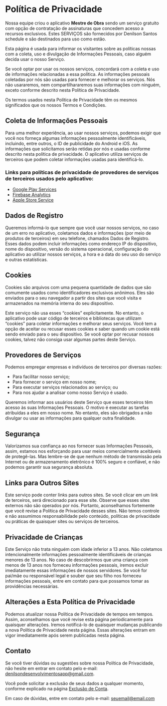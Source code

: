 <!DOCTYPE html>
<html lang="pt-BR">
<head>
  <meta charset="UTF-8">
  <title>Política de Privacidade - Mestre de Obra</title>
</head>
<body>
  <h1>Política de Privacidade</h1>
  <p>
    
Nossa equipe criou o aplicativo **Mestre de Obra** sendo um serviço gratuito com opção de contratação de assinaturas que concedem acesso a recursos exclusivos. Estes SERVIÇOS são fornecidos por Denilson Santos schedule e são destinados para uso como estão.

Esta página é usada para informar os visitantes sobre as políticas nossas com a coleta, uso e divulgação de Informações Pessoais, caso alguém decida usar o nosso Serviço.

Se você optar por usar os nossos serviços, concordará com a coleta e uso de informações relacionadas a essa política. As informações pessoais coletadas por nós são usadas para fornecer e melhorar os serviços. Nós não usararemos, nem compartilhararemos suas informações com ninguém, exceto conforme descrito nesta Política de Privacidade.

Os termos usados ​​nesta Política de Privacidade têm os mesmos significados que os nossos Termos e Condições.

## Coleta de Informações Pessoais

Para uma melhor experiência, ao usar nossos serviços, podemos exigir que você nos forneça algumas informações pessoalmente identificáveis, incluindo, entre outros, o ID de publicidade do Android e iOS. As informações que solicitamos serão retidas por nós e usadas conforme descrito nesta política de privacidade. O aplicativo utiliza serviços de terceiros que podem coletar informações usadas para identificá-lo.

### Links para políticas de privacidade de provedores de serviços de terceiros usados pelo aplicativo:

- [Google Play Services](https://policies.google.com/privacy)
- [Firebase Analytics](https://firebase.google.com/support/privacy)
- [Apple Store Service](https://www.apple.com/legal/privacy/)

## Dados de Registro

Queremos informá-lo que sempre que você usar nossos serviços, no caso de um erro no aplicativo, coletamos dados e informações (por meio de produtos de terceiros) em seu telefone, chamados Dados de Registro. Esses dados podem incluir informações como endereço IP do dispositivo, nome do dispositivo, versão do sistema operacional, configuração do aplicativo ao utilizar nossos serviços, a hora e a data do seu uso do serviço e outras estatísticas.

## Cookies

Cookies são arquivos com uma pequena quantidade de dados que são comumente usados ​​como identificadores exclusivos anônimos. Eles são enviados para o seu navegador a partir dos sites que você visita e armazenados na memória interna do seu dispositivo.

Este serviço não usa esses “cookies” explicitamente. No entanto, o aplicativo pode usar código de terceiros e bibliotecas que utilizam “cookies” para coletar informações e melhorar seus serviços. Você tem a opção de aceitar ou recusar esses cookies e saber quando um cookie está sendo enviado para o seu dispositivo. Se você optar por recusar nossos cookies, talvez não consiga usar algumas partes deste Serviço.

## Provedores de Serviços

Podemos empregar empresas e indivíduos de terceiros por diversas razões:

- Para facilitar nosso serviço;
- Para fornecer o serviço em nosso nome;
- Para executar serviços relacionados ao serviço; ou
- Para nos ajudar a analisar como nosso Serviço é usado.

Queremos informar aos usuários deste Serviço que esses terceiros têm acesso às suas Informações Pessoais. O motivo é executar as tarefas atribuídas a eles em nosso nome. No entanto, eles são obrigados a não divulgar ou usar as informações para qualquer outra finalidade.

## Segurança

Valorizamos sua confiança ao nos fornecer suas Informações Pessoais, assim, estamos nos esforçando para usar meios comercialmente aceitáveis de protegê-las. Mas lembre-se de que nenhum método de transmissão pela Internet ou de armazenamento eletrônico é 100% seguro e confiável, e não podemos garantir sua segurança absoluta.

## Links para Outros Sites

Este serviço pode conter links para outros sites. Se você clicar em um link de terceiros, será direcionado para esse site. Observe que esses sites externos não são operados por nós. Portanto, aconselhamos fortemente que você revise a Política de Privacidade desses sites. Não temos controle e não assumimos responsabilidade pelo conteúdo, políticas de privacidade ou práticas de quaisquer sites ou serviços de terceiros.

## Privacidade de Crianças

Este Serviço não trata ninguém com idade inferior a 13 anos. Não coletamos intencionalmente informações pessoalmente identificáveis ​​de crianças menores de 13 anos. No caso de descobrirmos que uma criança com menos de 13 anos nos forneceu informações pessoais, iremos excluir imediatamente essas informações de nossos servidores. Se você for pai/mãe ou responsável legal e souber que seu filho nos forneceu informações pessoais, entre em contato para que possamos tomar as providências necessárias.

## Alterações a Esta Política de Privacidade

Podemos atualizar nossa Política de Privacidade de tempos em tempos. Assim, aconselhamos que você revise esta página periodicamente para quaisquer alterações. Iremos notificá-lo de quaisquer mudanças publicando a nova Política de Privacidade nesta página. Essas alterações entram em vigor imediatamente após serem publicadas nesta página.

## Contato

Se você tiver dúvidas ou sugestões sobre nossa Política de Privacidade, não hesite em entrar em contato pelo e-mail: denilsondesenvolvimentosapp@gmail.com.

  </p>
  <p>
    Você pode solicitar a exclusão de seus dados a qualquer momento, conforme explicado na página <a href="delete-account.html">Exclusão de Conta</a>.
  </p>
  <p>
    Em caso de dúvidas, entre em contato pelo e-mail: <a href="mailto:seuemail@email.com">seuemail@email.com</a>
  </p>
</body>
</html>
